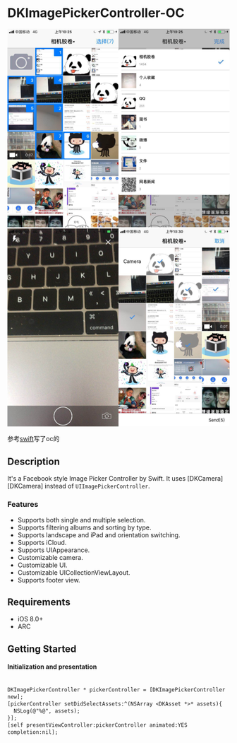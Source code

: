 # DKImagePickerController-OC

<img src="https://github.com/zziazm/DKImagePickerController-OC/blob/master/1.jpeg" width="50%" height="50%"><img src="https://github.com/zziazm/DKImagePickerController-OC/blob/master/2.jpeg" width="50%" height="50%">
<img src="https://github.com/zziazm/DKImagePickerController-OC/blob/master/3.jpeg" width="50%" height="50%"><img src="https://github.com/zziazm/DKImagePickerController-OC/blob/master/4.jpeg" width="50%" height="50%">

参考[swift](https://github.com/zhangao0086/DKImagePickerController)写了oc的

## Description
It's a Facebook style Image Picker Controller by Swift. It uses [DKCamera][DKCamera] instead of `UIImagePickerController`.

### Features
* Supports both single and multiple selection.
* Supports filtering albums and sorting by type.
* Supports landscape and iPad and orientation switching.
* Supports iCloud.
* Supports UIAppearance.
* Customizable camera.
* Customizable UI.
* Customizable UICollectionViewLayout.
* Supports footer view.

## Requirements
* iOS 8.0+
* ARC


## Getting Started
#### Initialization and presentation
```

DKImagePickerController * pickerController = [DKImagePickerController new];
[pickerController setDidSelectAssets:^(NSArray <DKAsset *>* assets){
  NSLog(@"%@", assets);
}];
[self presentViewController:pickerController animated:YES completion:nil];

````
